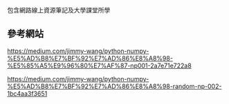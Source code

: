 包含網路線上資源筆記及大學課堂所學

## 參考網站

https://medium.com/jimmy-wang/python-numpy-%E5%AD%B8%E7%BF%92%E7%AD%86%E8%A8%98-%E5%85%A5%E9%96%80%E7%AF%87-np001-2a7e71e722a8

https://medium.com/jimmy-wang/python-numpy-%E5%AD%B8%E7%BF%92%E7%AD%86%E8%A8%98-random-np-002-1bc4aa3f3651

